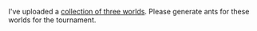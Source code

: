 I've uploaded a
[collection of three worlds](assignments/worlds.zip). Please generate
ants for these worlds for the tournament.
